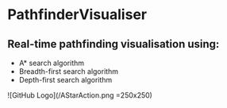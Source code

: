 # PathfinderVisualiser
## Real-time pathfinding visualisation using:
* A* search algorithm
* Breadth-first search algorithm
* Depth-first search algorithm

![GitHub Logo](/AStarAction.png =250x250)
